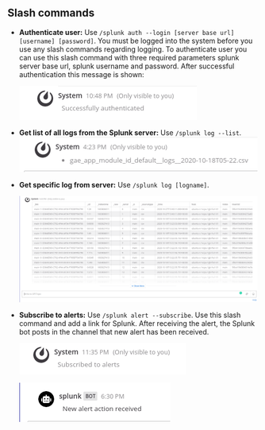 ## Slash commands

* **Authenticate user:** Use `/splunk auth --login [server base url] [username] [password]`. You must be logged into the system before you use any slash commands regarding logging. To authenticate user you can use this slash command with three required parameters splunk server base url, splunk username and password. After successful authentication this message is shown:

    ![GitHub plugin screenshot](images/auth_success.png)

* **Get list of all logs from the Splunk server:** Use `/splunk log --list`.
    ![GitHub plugin screenshot](images/log_list.png)

* **Get specific log from server:** Use `/splunk log [logname]`.

    ![GitHub plugin screenshot](images/log.png)

* **Subscribe to alerts:** Use `/splunk alert --subscribe`. Use this slash command and add a link for Splunk. After receiving the alert, the Splunk bot posts in the channel that new alert has been received.

    ![GitHub plugin screenshot](images/alert.png)

    ![GitHub plugin screenshot](images/alert_received.png)
    
